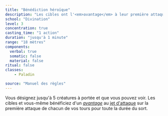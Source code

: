 ```yaml
---
title: "Bénédiction héroïque"
description: "Les cibles ont l'<em>avantage</em> à leur première attaque à chaque tour."
school: "Divination"
level: 3
concentration: true
casting_time: "1 action"
duration: "jusqu'à 1 minute"
range: "18 mètres"
components:
  verbal: true
  somatic: false
  material: false
ritual: false
classes:
    - Paladin

source: "Manuel des règles"
---
```

Vous désignez jusqu'à 5 créatures à portée et que vous pouvez voir. Les cibles et vous-même bénéficiez d'un [_avantage_](/utiliser-les-caracteristiques/#avantage-et-desavantage) au [jet d'attaque](/combattre/#jets-d-attaque) sur la première attaque de chacun de vos tours pour toute la durée du sort.

